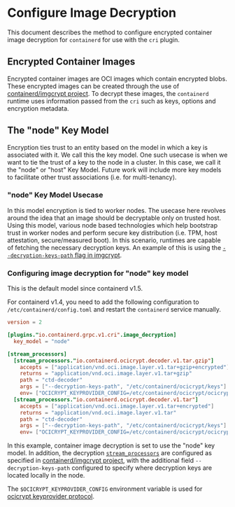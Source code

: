 # Configure Image Decryption
This document describes the method to configure encrypted container image decryption for `containerd` for use with the `cri` plugin.

## Encrypted Container Images

Encrypted container images are OCI images which contain encrypted blobs. These encrypted images can be created through the use of [containerd/imgcrypt project](https://github.com/containerd/imgcrypt). To decrypt these images, the `containerd` runtime uses information passed from the `cri` such as keys, options and encryption metadata.

## The "node" Key Model

Encryption ties trust to an entity based on the model in which a key is associated with it. We call this the key model. One such usecase is when we want to tie the trust of a key to the node in a cluster. In this case, we call it the "node" or "host" Key Model. Future work will include more key models to facilitate other trust associations (i.e. for multi-tenancy).

### "node" Key Model Usecase

In this model encryption is tied to worker nodes. The usecase here revolves around the idea that an image should be decryptable only on trusted host. Using this model, various node based technologies which help bootstrap trust in worker nodes and perform secure key distribution (i.e. TPM, host attestation, secure/measured boot). In this scenario, runtimes are capable of fetching the necessary decryption keys. An example of this is using the [`--decryption-keys-path` flag in imgcrypt](https://github.com/containerd/imgcrypt).

### Configuring image decryption for "node" key model

This is the default model since containerd v1.5.

For containerd v1.4, you need to add the following configuration to `/etc/containerd/config.toml` and restart the `containerd` service manually.
```toml
version = 2

[plugins."io.containerd.grpc.v1.cri".image_decryption]
  key_model = "node"

[stream_processors]
  [stream_processors."io.containerd.ocicrypt.decoder.v1.tar.gzip"]
    accepts = ["application/vnd.oci.image.layer.v1.tar+gzip+encrypted"]
    returns = "application/vnd.oci.image.layer.v1.tar+gzip"
    path = "ctd-decoder"
    args = ["--decryption-keys-path", "/etc/containerd/ocicrypt/keys"]
    env= ["OCICRYPT_KEYPROVIDER_CONFIG=/etc/containerd/ocicrypt/ocicrypt_keyprovider.conf"]
  [stream_processors."io.containerd.ocicrypt.decoder.v1.tar"]
    accepts = ["application/vnd.oci.image.layer.v1.tar+encrypted"]
    returns = "application/vnd.oci.image.layer.v1.tar"
    path = "ctd-decoder"
    args = ["--decryption-keys-path", "/etc/containerd/ocicrypt/keys"]
    env= ["OCICRYPT_KEYPROVIDER_CONFIG=/etc/containerd/ocicrypt/ocicrypt_keyprovider.conf"]
```

In this example, container image decryption is set to use the "node" key model.
In addition, the decryption [`stream_processors`](https://github.com/containerd/containerd/blob/main/docs/stream_processors.md) are configured as specified in [containerd/imgcrypt project](https://github.com/containerd/imgcrypt), with the additional field `--decryption-keys-path` configured to specify where decryption keys are located locally in the node.

The `$OCICRYPT_KEYPROVIDER_CONFIG` environment variable is used for [ocicrypt keyprovider protocol](https://github.com/containers/ocicrypt/blob/main/docs/keyprovider.md).

